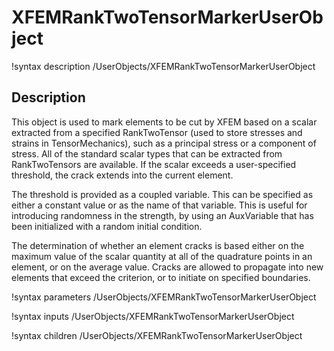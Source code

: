 # XFEMRankTwoTensorMarkerUserObject
!syntax description /UserObjects/XFEMRankTwoTensorMarkerUserObject

## Description
This object is used to mark elements to be cut by XFEM based on a scalar extracted from a specified RankTwoTensor (used to store stresses and strains in TensorMechanics), such as a principal stress or a component of stress. All of the standard scalar types that can be extracted from RankTwoTensors are available. If the scalar exceeds a user-specified threshold, the crack extends into the current element. 

The threshold is provided as a coupled variable. This can be specified as either a constant value or as the name of that variable. This is useful for introducing randomness in the strength, by using an AuxVariable that has been initialized with a random initial condition.

The determination of whether an element cracks is based either on the maximum value of the scalar quantity at all of the quadrature points in an element, or on the average value. Cracks are allowed to propagate into new elements that exceed the criterion, or to initiate on specified boundaries.

!syntax parameters /UserObjects/XFEMRankTwoTensorMarkerUserObject

!syntax inputs /UserObjects/XFEMRankTwoTensorMarkerUserObject

!syntax children /UserObjects/XFEMRankTwoTensorMarkerUserObject
